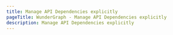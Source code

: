 ```yaml
---
title: Manage API Dependencies explicitly
pageTitle: WunderGraph - Manage API Dependencies explicitly
description: Manage API Dependencies explicitly
---
```

